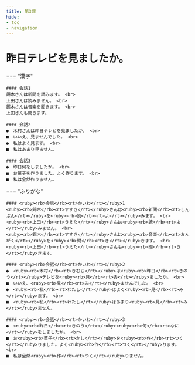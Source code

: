 ```yaml
---
title: 第3課
hide:
- toc
- navigation
---
```


昨日テレビを見ましたか。
===

=== "漢字"

    #### 会話1
    錫木さんは新聞を読みます。 <br>
    上田さんは読みません。 <br>
    錫木さんは音楽を聞きます。 <br>
    上田さんも聞きます。
    
    #### 会話2
    ●　木村さんは昨日テレビを見ましたか。 <br>
    ■　いいえ、見ませんでした。 <br>
    ●　私はよく見ます。 <br>
    ■　私はあまり見ません。
    
    #### 会話3
    ●　昨日何をしましたか。 <br>
    ■　お菓子を作りました。よく作ります。 <br>
    ■　私は全然作りません。

=== "ふりがな"

    #### <ruby><rb>会話</rb><rt>かいわ</rt></ruby>1
    <ruby><rb>錫木</rb><rt>すすき</rt></ruby>さんは<ruby><rb>新聞</rb><rt>しんぶん</rt></ruby>を<ruby><rb>読</rb><rt>よ</rt></ruby>みます。 <br>
    <ruby><rb>上田</rb><rt>うえた</rt></ruby>さんは<ruby><rb>読</rb><rt>よ</rt></ruby>みません。 <br>
    <ruby><rb>錫木</rb><rt>すすき</rt></ruby>さんは<ruby><rb>音楽</rb><rt>おんがく</rt></ruby>を<ruby><rb>聞</rb><rt>き</rt></ruby>きます。 <br>
    <ruby><rb>上田</rb><rt>うえた</rt></ruby>さんも<ruby><rb>聞</rb><rt>き</rt></ruby>きます。
    
    #### <ruby><rb>会話</rb><rt>かいわ</rt></ruby>2
    ●　<ruby><rb>木村</rb><rt>きむら</rt></ruby>は<ruby><rb>昨日</rb><rt>きのう</rt></ruby>テレビを<ruby><rb>見</rb><rt>み</rt></ruby>ましたか。 <br>
    ■　いいえ、<ruby><rb>見</rb><rt>み</rt></ruby>ませんでした。 <br>
    ●　<ruby><rb>私</rb><rt>わたし</rt></ruby>はよく<ruby><rb>見</rb><rt>み</rt></ruby>ます。 <br>
    ■　<ruby><rb>私</rb><rt>わたし</rt></ruby>はあまり<ruby><rb>見</rb><rt>み</rt></ruby>ません。
    
    #### <ruby><rb>会話</rb><rt>かいわ</rt></ruby>3
    ●　<ruby><rb>昨日</rb><rt>きのう</rt></ruby><ruby><rb>何</rb><rt>なに</rt></ruby>をしましたか。 <br>
    ■　お<ruby><rb>菓子</rb><rt>かし</rt></ruby>を<ruby><rb>作</rb><rt>つく</rt></ruby>りました。よく<ruby><rb>作</rb><rt>つく</rt></ruby>ります。 <br>
    ■　私は全然<ruby><rb>作</rb><rt>つく</rt></ruby>りません。
